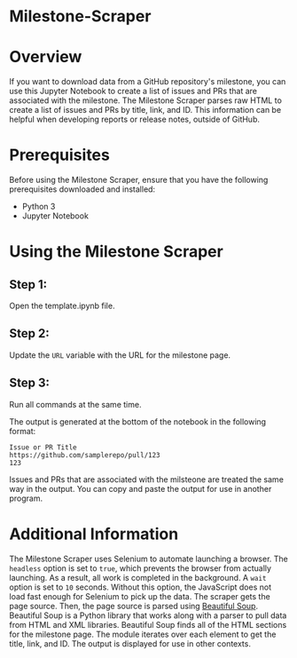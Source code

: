 # Milestone-Scraper
# Overview
If you want to download data from a GitHub repository's milestone, you can use this Jupyter Notebook to create a list of issues and PRs that are associated with the milestone. The Milestone Scraper parses raw HTML to create a list of issues and PRs by title, link, and ID. This information can be helpful when developing reports or release notes, outside of GitHub.
# Prerequisites
Before using the Milestone Scraper, ensure that you have the following prerequisites downloaded and installed:
- Python 3
- Jupyter Notebook

# Using the Milestone Scraper
## Step 1: 
Open the template.ipynb file. 
## Step 2:
Update the `URL` variable with the URL for the milestone page. 
## Step 3:
Run all commands at the same time.

The output is generated at the bottom of the notebook in the following format: 
~~~~
Issue or PR Title
https://github.com/samplerepo/pull/123
123
~~~~
Issues and PRs that are associated with the milsteone are treated the same way in the output. You can copy and paste the output for use in another program.

# Additional Information
The Milestone Scraper uses Selenium to automate launching a browser. The `headless` option is set to `true`, which prevents the browser from actually launching. As a result, all work is completed in the background. A `wait` option is set to `10` seconds. Without this option, the JavaScript does not load fast enough for Selenium to pick up the data. The scraper gets the page source. Then, the page source is parsed using [Beautiful Soup](https://www.crummy.com/software/BeautifulSoup). Beautiful Soup is a Python library that works along with a parser to pull data from HTML and XML libraries. Beautiful Soup finds all of the HTML sections for the milestone page. The module iterates over each element to get the title, link, and ID. The output is displayed for use in other contexts.
